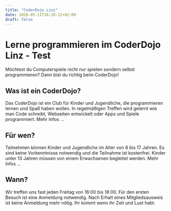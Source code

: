 ```yaml
---
title: "CoderDojo Linz"
date: 2020-05-11T16:28:12+02:00
draft: false
---
```


# Lerne programmieren im CoderDojo Linz - Test

Möchtest du Computerspiele nicht nur spielen sondern selbst programmieren? Dann bist du richtig beim CoderDojo!

## Was ist ein CoderDojo?

Das CoderDojo ist ein Club für Kinder und Jugendliche, die programmieren lernen und Spaß haben wollen. In regelmäßigen Treffen wird gelernt wie man Code schreibt, Webseiten entwickelt oder Apps und Spiele programmiert. Mehr Infos ...

## Für wen?

Teilnehmen können Kinder und Jugendliche im Alter von 8 bis 17 Jahren. Es sind keine Vorkenntnisse notwendig und die Teilnahme ist kostenfrei. Kinder unter 13 Jahren müssen von einem Erwachsenen begleitet werden. Mehr Infos ...

## Wann?

Wir treffen uns fast jeden Freitag von 16:00 bis 18:00. Für den ersten Besuch ist eine Anmeldung notwendig. Nach Erhalt eines Mitgliedsausweis ist keine Anmeldung mehr nötig. Ihr kommt wenn ihr Zeit und Lust habt.